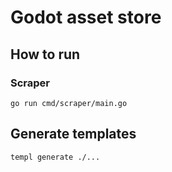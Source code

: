 # Godot asset store

## How to run

### Scraper

```
go run cmd/scraper/main.go
```

## Generate templates

```
templ generate ./...
```
